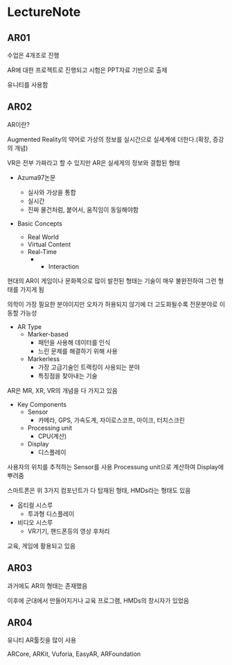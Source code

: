 # LectureNote

## AR01

수업은 4개조로 진행

AR에 대한 프로젝트로 진행되고 시험은 PPT자료 기반으로 출제

유니티를 사용함

## AR02

AR이란?

Augmented Reality의 약어로 가상의 정보를 실시간으로 실세계에 더한다.(확장, 증강의 개념)

VR은 전부 가짜라고 할 수 있지만 AR은 실세게의 정보와 결합된 형태

- Azuma97논문
  - 실사와 가상을 통합
  - 실시간
  - 진짜 물건처럼, 붙어서, 움직임이 동일해야함

- Basic Concepts
  - Real World
  - Virtual Content
  - Real-Time
    - + Interaction

현대의 AR이 게임이나 문화쪽으로 많이 발전된 형태는 기술이 매우 불완전하여 그런 형태를 가지게 됨

의학이 가장 필요한 분야이지만 오차가 허용되지 않기에 더 고도화될수록 전문분야로 이동할 가능성

- AR Type
  - Marker-based
    - 패턴을 사용해 데이터를 인식
    - 느린 문제를 해결하기 위해 사용
  - Markerless
    - 가장 고급기술인 트랙킹이 사용되는 분야
    - 특징점을 찾아내는 기술

AR은 MR, XR, VR의 개념을 다 가지고 있음

- Key Components
  - Sensor
    - 카메라, GPS, 가속도계, 자이로스코프, 마이크, 터치스크린
  - Processing unit
    - CPU(계산)
  - Display
    - 디스플레이

사용자의 위치를 추적하는 Sensor를 사용 Processung unit으로 계산하여 Display에 뿌려줌

스마트폰은 위 3가지 컴포넌트가 다 탑재된 형태, HMDs라는 형태도 있음

- 옵티컬 시스루
  - 투과형 디스플레이
- 비디오 시스루
  - VR기기, 핸드폰등의 영상 후처리

교육, 게임에 활용되고 있음

## AR03

과거에도 AR의 형태는 존재했음

이후에 군대에서 만들어지거나 교육 프로그램, HMDs의 창시자가 있었음

## AR04

유니티 AR툴킷을 많이 사용

ARCore, ARKit, Vuforia, EasyAR, ARFoundation

